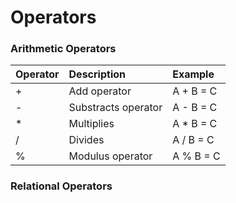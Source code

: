 # Operators

### Arithmetic Operators

| Operator | Description | Example |
| :--- | :--- | :--- |
| + | Add operator | A + B = C |
| - | Substracts operator | A - B = C |
| \* | Multiplies | A \* B = C |
| / | Divides | A / B = C |
| % | Modulus operator | A % B = C |

### Relational Operators



